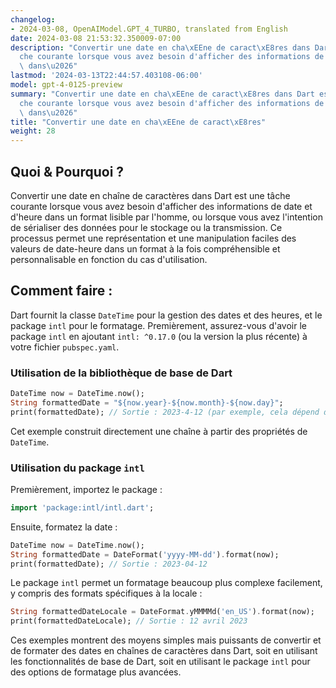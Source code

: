```yaml
---
changelog:
- 2024-03-08, OpenAIModel.GPT_4_TURBO, translated from English
date: 2024-03-08 21:53:32.350009-07:00
description: "Convertir une date en cha\xEEne de caract\xE8res dans Dart est une t\xE2\
  che courante lorsque vous avez besoin d'afficher des informations de date et d'heure\
  \ dans\u2026"
lastmod: '2024-03-13T22:44:57.403108-06:00'
model: gpt-4-0125-preview
summary: "Convertir une date en cha\xEEne de caract\xE8res dans Dart est une t\xE2\
  che courante lorsque vous avez besoin d'afficher des informations de date et d'heure\
  \ dans\u2026"
title: "Convertir une date en cha\xEEne de caract\xE8res"
weight: 28
---
```


## Quoi & Pourquoi ?

Convertir une date en chaîne de caractères dans Dart est une tâche courante lorsque vous avez besoin d'afficher des informations de date et d'heure dans un format lisible par l'homme, ou lorsque vous avez l'intention de sérialiser des données pour le stockage ou la transmission. Ce processus permet une représentation et une manipulation faciles des valeurs de date-heure dans un format à la fois compréhensible et personnalisable en fonction du cas d'utilisation.

## Comment faire :

Dart fournit la classe `DateTime` pour la gestion des dates et des heures, et le package `intl` pour le formatage. Premièrement, assurez-vous d'avoir le package `intl` en ajoutant `intl: ^0.17.0` (ou la version la plus récente) à votre fichier `pubspec.yaml`.

### Utilisation de la bibliothèque de base de Dart

```dart
DateTime now = DateTime.now();
String formattedDate = "${now.year}-${now.month}-${now.day}";
print(formattedDate); // Sortie : 2023-4-12 (par exemple, cela dépend de la date actuelle)
```

Cet exemple construit directement une chaîne à partir des propriétés de `DateTime`.

### Utilisation du package `intl`

Premièrement, importez le package :

```dart
import 'package:intl/intl.dart';
```

Ensuite, formatez la date :

```dart
DateTime now = DateTime.now();
String formattedDate = DateFormat('yyyy-MM-dd').format(now);
print(formattedDate); // Sortie : 2023-04-12
```

Le package `intl` permet un formatage beaucoup plus complexe facilement, y compris des formats spécifiques à la locale :

```dart
String formattedDateLocale = DateFormat.yMMMMd('en_US').format(now);
print(formattedDateLocale); // Sortie : 12 avril 2023
```

Ces exemples montrent des moyens simples mais puissants de convertir et de formater des dates en chaînes de caractères dans Dart, soit en utilisant les fonctionnalités de base de Dart, soit en utilisant le package `intl` pour des options de formatage plus avancées.
